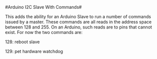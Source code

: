 #Arduino I2C Slave With Commands#

This adds the ability for an Arduino Slave to run a number of commands issued by a master.  These commands are all reads in the address space between 128 and 255. On an Arduino, such reads are to pins that cannot exist.  For now the two commands are:


128: reboot slave

129: pet hardware watchdog
